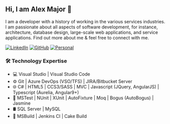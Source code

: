 ## Hi, I am Alex Major 🖖

I am a developer with a history of working in the various services industries. I am passionate about all aspects of software development, for instance, architecture, database design, large-scale web applications, and service applications. Find out more about me & feel free to connect with me.

[![LinkedIn](https://img.shields.io/badge/LinkedIn-Experience-0077B5?style=flat-square&logo=linkedin)](https://www.linkedin.com/in/amajor/)
[![GitHub](https://img.shields.io/badge/GitHub-Profile-181717?style=flat-square&logo=github)](https://github.com/alexmajor/)
[![Personal](https://img.shields.io/badge/Personal-Portfolio-FF7139?style=flat-square&logo=firefox-browser)](https://alexmajor.github.io/)

### 🛠️ Technology Expertise
- 💻 Visual Studio | Visual Studio Code
- ⚙️ Git | Azure DevOps (VSO/TFS) | JIRA/Bitbucket Server
- 🌐 C# | HTML5 | CCS3/SASS | MVC | Javascript (JQuery, AngularJS) | Typescript (Aurelia, Angular9+) 
- 🧪 MSTest | NUnit | XUnit | AutoFixture | Moq | Bogus (AutoBogus) | Jasmine  
- 🛢 SQL Server | MySQL 
- 💼 MSBuild | Jenkins CI | Cake Build 